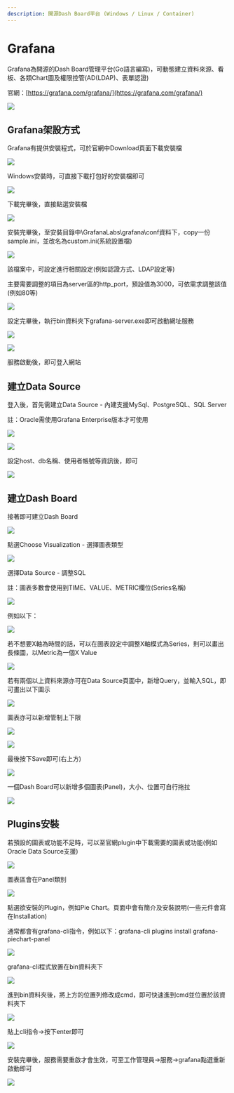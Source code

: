 ```yaml
---
description: 開源Dash Board平台 (Windows / Linux / Container)
---
```


# Grafana

Grafana為開源的Dash Board管理平台\(Go語言編寫\)，可動態建立資料來源、看板、各類Chart圖及權限控管\(AD\(LDAP\)、表單認證\)

官網：[https://grafana.com/grafana/](https://grafana.com/grafana/)

![](../.gitbook/assets/image%20%2875%29.png)

## Grafana架設方式

Grafana有提供安裝程式，可於官網中Download頁面下載安裝檔

![](../.gitbook/assets/image%20%28170%29.png)

Windows安裝時，可直接下載打包好的安裝檔即可

![](../.gitbook/assets/image%20%28116%29.png)

下載完畢後，直接點選安裝檔

![](../.gitbook/assets/image%20%28144%29.png)

安裝完畢後，至安裝目錄中\GrafanaLabs\grafana\conf資料下，copy一份sample.ini，並改名為custom.ini\(系統設置檔\)

![](../.gitbook/assets/image%20%284%29.png)

該檔案中，可設定進行相關設定\(例如認證方式、LDAP設定等\)

主要需要調整的項目為server區的http\_port，預設值為3000，可依需求調整該值\(例如80等\)

![](../.gitbook/assets/image%20%2861%29.png)

設定完畢後，執行bin資料夾下grafana-server.exe即可啟動網址服務

![](../.gitbook/assets/image%20%2824%29.png)

![](../.gitbook/assets/image%20%2891%29.png)

服務啟動後，即可登入網站

## 建立Data Source

登入後，首先需建立Data Source - 內建支援MySql、PostgreSQL、SQL Server

註：Oracle需使用Grafana Enterprise版本才可使用

![](../.gitbook/assets/image%20%28100%29.png)

![](../.gitbook/assets/image%20%2878%29.png)

設定host、db名稱、使用者帳號等資訊後，即可

![](../.gitbook/assets/image%20%2810%29.png)

## 建立Dash Board

接著即可建立Dash Board

![](../.gitbook/assets/image%20%28181%29.png)

點選Choose Visualization - 選擇圖表類型

![](../.gitbook/assets/image%20%2837%29.png)

選擇Data Source - 調整SQL

註：圖表多數會使用到TIME、VALUE、METRIC欄位\(Series名稱\)

![](../.gitbook/assets/image%20%28113%29.png)

例如以下：

![](../.gitbook/assets/image%20%2840%29.png)

若不想要X軸為時間的話，可以在圖表設定中調整X軸模式為Series，則可以畫出長條圖，以Metric為一個X Value

![](../.gitbook/assets/image%20%2899%29.png)

若有兩個以上資料來源亦可在Data Source頁面中，新增Query，並輸入SQL，即可畫出以下圖示

![](../.gitbook/assets/image%20%28119%29.png)

圖表亦可以新增管制上下限

![](../.gitbook/assets/image%20%28174%29.png)

![](../.gitbook/assets/image%20%2858%29.png)

最後按下Save即可\(右上方\)

![](../.gitbook/assets/image%20%2814%29.png)

一個Dash Board可以新增多個圖表\(Panel\)，大小、位置可自行拖拉

![](../.gitbook/assets/image%20%28155%29.png)



## Plugins安裝

若預設的圖表或功能不足時，可以至官網plugin中下載需要的圖表或功能\(例如Oracle Data Source支援\)

![](../.gitbook/assets/image%20%2880%29.png)

圖表區會在Panel類別

![](../.gitbook/assets/image%20%28166%29.png)

點選欲安裝的Plugin，例如Pie Chart。頁面中會有簡介及安裝說明\(一些元件會寫在Installation\)

通常都會有grafana-cli指令，例如以下：grafana-cli plugins install grafana-piechart-panel

![](../.gitbook/assets/image%20%28104%29.png)

grafana-cli程式放置在bin資料夾下

![](../.gitbook/assets/image%20%2828%29.png)

進到bin資料夾後，將上方的位置列修改成cmd，即可快速進到cmd並位置於該資料夾下

![](../.gitbook/assets/image%20%28117%29.png)

貼上cli指令→按下enter即可

![](../.gitbook/assets/image%20%2835%29.png)

安裝完畢後，服務需要重啟才會生效，可至工作管理員→服務→grafana點選重新啟動即可

![](../.gitbook/assets/image%20%28175%29.png)

